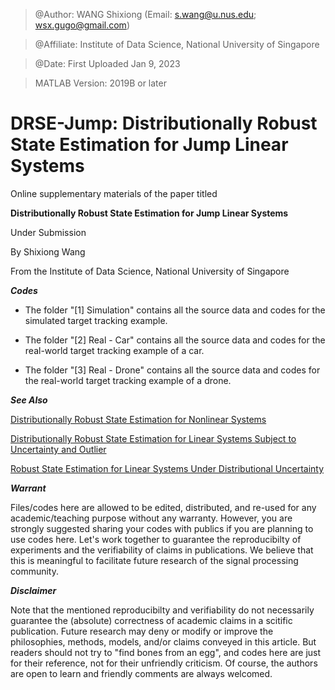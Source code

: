> @Author: WANG Shixiong (Email: <s.wang@u.nus.edu>; <wsx.gugo@gmail.com>)

> @Affiliate: Institute of Data Science, National University of Singapore

> @Date: First Uploaded Jan 9, 2023

> MATLAB Version: 2019B or later

# DRSE-Jump: Distributionally Robust State Estimation for Jump Linear Systems

Online supplementary materials of the paper titled 

**Distributionally Robust State Estimation for Jump Linear Systems**

Under Submission
   
By Shixiong Wang

From the Institute of Data Science, National University of Singapore
   
***Codes***

- The folder "[1] Simulation" contains all the source data and codes for the simulated target tracking example.

- The folder "[2] Real - Car" contains all the source data and codes for the real-world target tracking example of a car.

- The folder "[3] Real - Drone" contains all the source data and codes for the real-world target tracking example of a drone.
    
***See Also***

[Distributionally Robust State Estimation for Nonlinear Systems](https://github.com/Spratm-Asleaf/DRSE-Nonlinear)

[Distributionally Robust State Estimation for Linear Systems Subject to Uncertainty and Outlier](https://github.com/Spratm-Asleaf/DRSE-Outlier)

[Robust State Estimation for Linear Systems Under Distributional Uncertainty](https://github.com/Spratm-Asleaf/DRSE)

***Warrant***

Files/codes here are allowed to be edited, distributed, and re-used for any academic/teaching purpose without any warranty. However, you are strongly suggested sharing your codes with publics if you are planning to use codes here. Let's work together to guarantee the reproducibilty of experiments and the verifiability of claims in publications. We believe that this is meaningful to facilitate future research of the signal processing community.


***Disclaimer***

Note that the mentioned reproducibilty and verifiability do not necessarily guarantee the (absolute) correctness of academic claims in a scitific publication. Future research may deny or modify or improve the philosophies, methods, models, and/or claims conveyed in this article. But readers should not try to "find bones from an egg", and codes here are just for their reference, not for their unfriendly criticism. Of course, the authors are open to learn and friendly comments are always welcomed.
